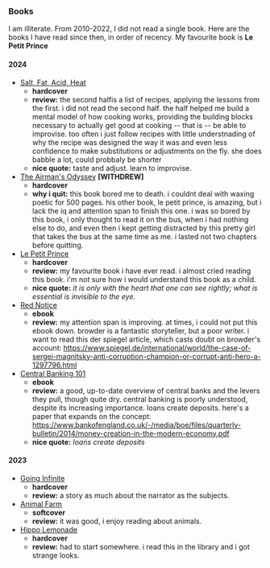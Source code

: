 ### Books
I am illiterate. From 2010-2022, I did not read a single book. Here are the books I have read since then, in order of recency. My favourite book is __Le Petit Prince__

#### 2024
- [Salt, Fat, Acid, Heat](https://www.google.com/books/edition/_/yvqxDgAAQBAJ?hl=en)
  - __hardcover__
  - __review:__ the second halfis a list of recipes, applying the lessons from the first. i did not read the second half. the half helped me build a mental model of how cooking works, providing the building blocks necessary to actually get good at cooking -- that is -- be able to improvise. too often i just follow recipes with little understnading of why the recipe was designed the way it was and even less confidence to make substitutions or adjustments on the fly. she does babble a lot, could probbaly be shorter
  - __nice quote:__ taste and adjust. learn to improvise.
- [The Airman's Odyssey](https://www.google.com/books/edition/Airman_s_Odyssey/nIOZdLHReUMC?hl=en) __[WITHDREW]__
  - __hardcover__
  - __why i quit:__ this book bored me to death. i couldnt deal with waxing poetic for 500 pages. his other book, le petit prince, is amazing, but i lack the iq and attention span to finish this one. i was so bored by this book, i only thought to read it on the bus, when i had nothing else to do, and even then i kept getting distracted by this pretty girl that takes the bus at the same time as me. i lasted not two chapters before quitting.
- [Le Petit Prince](https://www.google.com/books/edition/The_Little_Prince/CQYg20lTHtMC?hl=en)
  - __hardcover__
  - __review:__ my favourite book i have ever read. i almost cried reading this book. i'm not sure how i would understand this book as a child. 
  - __nice quote:__ _it is only with the heart that one can see rightly; what is essential is invisible to the eye._
- [Red Notice](https://www.google.com/books/edition/Red_Notice/8kxrBgAAQBAJ?hl=en)
  - __ebook__
  - __review:__ my attention span is improving. at times, i could not put this ebook down. browder is a fantastic storyteller, but a poor writer. i want to read this der spiegel article, which casts doubt on browder's account: https://www.spiegel.de/international/world/the-case-of-sergei-magnitsky-anti-corruption-champion-or-corrupt-anti-hero-a-1297796.html
- [Central Banking 101](https://www.google.com/books/edition/Central_Banking_101/nwoozgEACAAJ?hl=en)
  - __ebook__ 
  - __review:__ a good, up-to-date overview of central banks and the levers they pull, though quite dry. central banking is poorly understood, despite its increasing importance. loans create deposits. here's a paper that expands on the concept: https://www.bankofengland.co.uk/-/media/boe/files/quarterly-bulletin/2014/money-creation-in-the-modern-economy.pdf
  - __nice quote:__ _loans create deposits_

#### 2023
- [Going Infinite](https://www.google.com/books/edition/Going_Infinite_The_Rise_and_Fall_of_a_Ne/5rW-EAAAQBAJ?hl=en)
  - __hardcover__
  - __review:__ a story as much about the narrator as the subjects.
- [Animal Farm](https://www.google.com/books/edition/_/Q8eNEAAAQBAJ?hl=en)
  - __softcover__
  - __review:__ it was good, i enjoy reading about animals.
- [Hippo Lemonade](https://www.google.com/books/edition/Hippo_Lemonade/Nv17wPEPqVgC?hl=en)
  - __hardcover__ 
  - __review:__ had to start somewhere. i read this in the library and i got strange looks.
